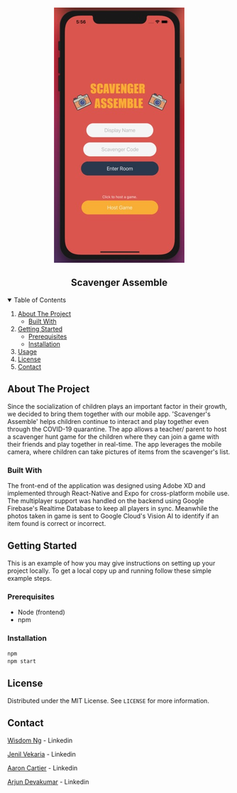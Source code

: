 <br />
<p align="center">
  <a href="https://github.com/arjun006/scavengers_assemble">
    <img src="/assets/fonts/images/homescreen.jpg" alt="Logo">
  </a>

  <div align="center">

</div>

  <h2 align="center">Scavenger Assemble</h2>

</p>

<!-- TABLE OF CONTENTS -->
<details open="open">
  <summary>Table of Contents</summary>
  <ol>
    <li>
      <a href="#about-the-project">About The Project</a>
      <ul>
        <li><a href="#built-with">Built With</a></li>
      </ul>
    </li>
    <li>
      <a href="#getting-started">Getting Started</a>
      <ul>
        <li><a href="#prerequisites">Prerequisites</a></li>
        <li><a href="#installation">Installation</a></li>
      </ul>
    </li>
    <li><a href="#usage">Usage</a></li>
    <li><a href="#license">License</a></li>
    <li><a href="#contact">Contact</a></li>
  </ol>
</details>

<!-- ABOUT THE PROJECT -->

## About The Project

Since the socialization of children plays an important factor in their growth, we decided to bring them together with our mobile app. 'Scavenger's Assemble' helps children continue to interact and play together even through the COVID-19 quarantine. The app allows a teacher/ parent to host a scavenger hunt game for the children where they can join a game with their friends and play together in real-time. The app leverages the mobile camera, where children can take pictures of items from the scavenger's list.

### Built With

The front-end of the application was designed using Adobe XD and implemented through React-Native and Expo for cross-platform mobile use. The multiplayer support was handled on the backend using Google Firebase's Realtime Database to keep all players in sync. Meanwhile the photos taken in game is sent to Google Cloud's Vision AI to identify if an item found is correct or incorrect.
<!-- GETTING STARTED -->

## Getting Started

This is an example of how you may give instructions on setting up your project locally.
To get a local copy up and running follow these simple example steps.

### Prerequisites

- Node (frontend)
- npm

### Installation

```sh
npm
npm start
```

<!-- LICENSE -->

## License

Distributed under the MIT License. See `LICENSE` for more information.

<!-- CONTACT -->

## Contact

[Wisdom Ng](https://www.linkedin.com/in/wisdom-ng-56b49b18a/) - Linkedin

[Jenil Vekaria](https://www.linkedin.com/in/jenilvekaria) - Linkedin

[Aaron Cartier](https://www.linkedin.com/in/aaroncartier/) - Linkedin

[Arjun Devakumar](https://www.linkedin.com/in/arjundevakumar/) - Linkedin


